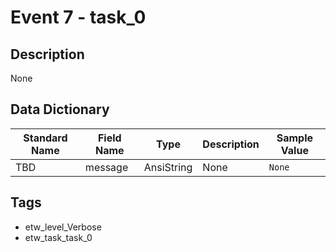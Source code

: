 # Event 7 - task_0

## Description
None

## Data Dictionary
|Standard Name|Field Name|Type|Description|Sample Value|
|---|---|---|---|---|
|TBD|message|AnsiString|None|`None`|

## Tags
* etw_level_Verbose
* etw_task_task_0
